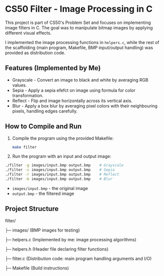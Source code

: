 # CS50 Filter - Image Processing in C
This project is part of CS50's Problem Set and focuses on implementing image filters in C. The goal was to manipulate bitmap images by applying different visual effects.

I implemented the image processing functions in `helpers.c`, while the rest of the scaffolding (main program, Makefile, BMP input/output handling) was provided as distribution code.

## Features (Implemented by Me)
- Grayscale - Convert an image to black and white by averaging RGB values.
- Sepia - Apply a sepia efefct on image using formula for color transformation.
- Reflect - Flip and image horizontally across its vertical axis.
- Blur - Apply a box blur by averaging pixel colors with their neighbouring pixels, handling edges carefully.

## How to Compile and Run
1. Compile the program using the provided Makefile:
   ```bash
   make filter
   ```
2. Run the program with an input and output image:
  ```bash
  ./filter -g images/input.bmp output.bmp    # Grayscale
  ./filter -s images/input.bmp output.bmp    # Sepia
  ./filter -r images/input.bmp output.bmp    # Reflect
  ./filter -b images/input.bmp output.bmp    # Blur
  ```
- `images/input.bmp` - the original image
- `output.bmp` - the filtered image

## Project Structure
filter/

├─ images/ (BMP images for testing)

├─ helpers.c (Implemented by me: image processing algorithms)

├─ helpers.h (Header file declaring filter functions)

├─ filter.c (Distribution code: main program handling arguments and I/O)

├─ Makefile (Build instructions)
